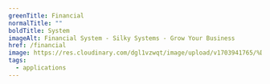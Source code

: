 ```yaml
---
greenTitle: Financial
normalTitle: ""
boldTitle: System
imageAlt: Financial System - Silky Systems - Grow Your Business
href: /financial
image: https://res.cloudinary.com/dgl1vzwqt/image/upload/v1703941765/%D9%84%D9%82%D8%B7%D8%A9_%D8%B4%D8%A7%D8%B4%D8%A9_2023-12-30_150549_hwebk8.webp
tags:
  - applications
---
```

